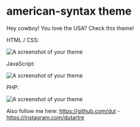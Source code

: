 # american-syntax theme

Hey cowboy! You love the USA?
Check this theme!


HTML / CSS:

![A screenshot of your theme](http://image.noelshack.com/fichiers/2019/05/2/1548758815-css-html-screen.png)


JavaScript:

![A screenshot of your theme](http://image.noelshack.com/fichiers/2019/05/2/1548758815-js-screen.png)


PHP:

![A screenshot of your theme](http://image.noelshack.com/fichiers/2019/05/2/1548759248-php-screen.png)


Also follow me here:
https://github.com/dut - https://instagram.com/dutartre
